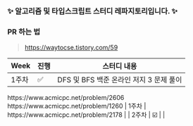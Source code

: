 
### ✨ 알고리즘 및 타입스크립트 스터디 레파지토리입니다. ✨

### PR 하는 법
> https://waytocse.tistory.com/59


| Week | 진행 | 스터디 내용 |
| ---- | --- |----------- |
| 1주차 | ✅ | DFS 및 BFS 백준 온라인 저지 3 문제 풀이 |
<td colspan=2> https://www.acmicpc.net/problem/2606
<td colspan=2> https://www.acmicpc.net/problem/1260
| 1주차 | https://www.acmicpc.net/problem/2178 |
| 2주차 | ☑️ |  |



